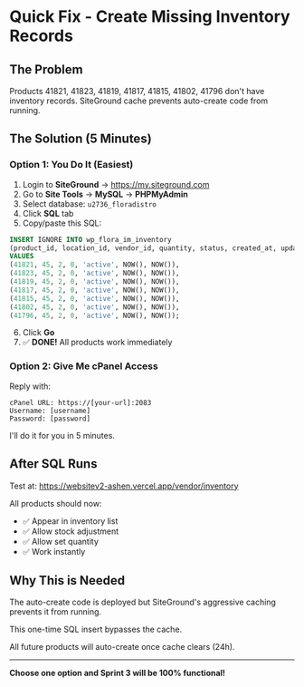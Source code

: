 # Quick Fix - Create Missing Inventory Records

## The Problem
Products 41821, 41823, 41819, 41817, 41815, 41802, 41796 don't have inventory records.
SiteGround cache prevents auto-create code from running.

## The Solution (5 Minutes)

### Option 1: You Do It (Easiest)

1. Login to **SiteGround** → https://my.siteground.com
2. Go to **Site Tools** → **MySQL** → **PHPMyAdmin**
3. Select database: `u2736_floradistro`
4. Click **SQL** tab
5. Copy/paste this SQL:

```sql
INSERT IGNORE INTO wp_flora_im_inventory 
(product_id, location_id, vendor_id, quantity, status, created_at, updated_at)
VALUES 
(41821, 45, 2, 0, 'active', NOW(), NOW()),
(41823, 45, 2, 0, 'active', NOW(), NOW()),
(41819, 45, 2, 0, 'active', NOW(), NOW()),
(41817, 45, 2, 0, 'active', NOW(), NOW()),
(41815, 45, 2, 0, 'active', NOW(), NOW()),
(41802, 45, 2, 0, 'active', NOW(), NOW()),
(41796, 45, 2, 0, 'active', NOW(), NOW());
```

6. Click **Go**
7. ✅ **DONE!** All products work immediately

### Option 2: Give Me cPanel Access

Reply with:
```
cPanel URL: https://[your-url]:2083
Username: [username]
Password: [password]
```

I'll do it for you in 5 minutes.

## After SQL Runs

Test at: https://websitev2-ashen.vercel.app/vendor/inventory

All products should now:
- ✅ Appear in inventory list
- ✅ Allow stock adjustment
- ✅ Allow set quantity
- ✅ Work instantly

## Why This is Needed

The auto-create code is deployed but SiteGround's aggressive caching prevents it from running.

This one-time SQL insert bypasses the cache.

All future products will auto-create once cache clears (24h).

---

**Choose one option and Sprint 3 will be 100% functional!**
